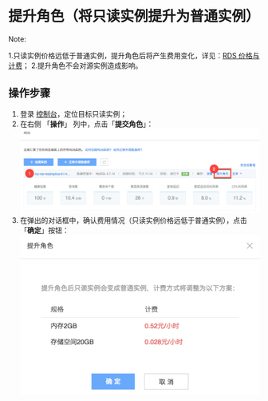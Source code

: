 # 提升角色（将只读实例提升为普通实例）


<span>Note:</span><div class="alertContent">1.只读实例价格远低于普通实例，提升角色后将产生费用变化，详见：[RDS 价格与计费](../md.html#!平台服务/RDS/购买指南/RDS价格与计费.md)；
2.提升角色不会对源实例造成影响。</div>

## 操作步骤

1. 登录 [控制台](https://c.163.com/dashboard#/m/rds/)，定位目标只读实例；
2. 在右侧 「**操作**」 列中，点击「**提交角色**」：
![](../../image/使用指南-读写分离-提升角色.png)
3. 在弹出的对话框中，确认费用情况（只读实例价格远低于普通实例），点击「**确定**」按钮：
![](../../image/使用指南-读写分离-提升角色-详情.png)